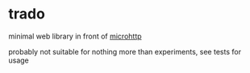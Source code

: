 # trado

minimal web library in front of [microhttp](https://github.com/ebarlas/microhttp)

probably not suitable for nothing more than experiments, see tests for usage